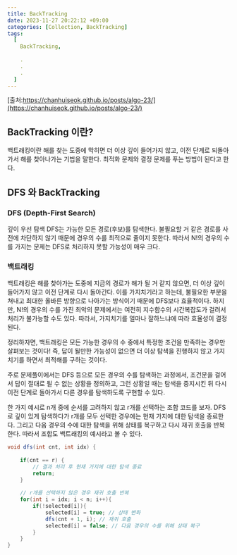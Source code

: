 ```yaml
---
title: BackTracking
date: 2023-11-27 20:22:12 +09:00
categories: [Collection, BackTracking]
tags:
  [
    BackTracking,
    
    .
    .
    .
  ]
---
```



 [출처:https://chanhuiseok.github.io/posts/algo-23/](https://chanhuiseok.github.io/posts/algo-23/)


## BackTracking 이란?
  백트래킹이란 해를 찾는 도중에 막히면 더 이상 깊이 들어가지 않고, 이전 단계로 되돌아가서 해를 찾아나가는 기법을 말한다. 최적화 문제와 결정 문제를 푸는 방법이 된다고 한다.
         
## DFS 와 BackTracking

### DFS (Depth-First Search)
깊이 우선 탐색 DFS는 가능한 모든 경로(후보)를 탐색한다. 불필요할 거 같은 경로를 사전에 차단하지 않기 때문에 경우의 수를 최적으로 줄이지 못한다. 따라서 N!의 경우의 수를 가지는 문제는 DFS로 처리하지 못할 가능성이 매우 크다.

### 백트래킹
백트래킹은 해를 찾아가는 도중에 지금의 경로가 해가 될 거 같지 않으면, 더 이상 깊이 들어가지 않고 이전 단계로 다시 돌아간다. 이를 가지치기라고 하는데, 불필요한 부분을 쳐내고 최대한 올바른 방향으로 나아가는 방식이기 때문에 DFS보다 효율적이다. 하지만, N!의 경우의 수를 가진 최악의 문제에서는 여전히 지수함수의 시간복잡도가 걸려서 처리가 불가능할 수도 있다. 따라서, 가지치기를 얼마나 잘하느냐에 따라 효율성이 결정된다.

정리하자면, 백트래킹은 모든 가능한 경우의 수 중에서 특정한 조건을 만족하는 경우만 살펴보는 것이다! 즉, 답이 될만한 가능성이 없으면 더 이상 탐색을 진행하지 않고 가지치기를 하면서 최적해를 구하는 것이다.

주로 문제풀이에서는 DFS 등으로 모든 경우의 수를 탐색하는 과정에서, 조건문을 걸어서 답이 절대로 될 수 없는 상황을 정의하고, 그런 상황일 때는 탐색을 중지시킨 뒤 다시 이전 단계로 돌아가서 다른 경우를 탐색하도록 구현할 수 있다.

한 가지 예시로 n개 중에 순서를 고려하지 않고 r개를 선택하는 조합 코드를 보자. DFS로 깊이 있게 탐색하다가 r개를 모두 선택한 경우에는 현재 가지에 대한 탐색을 종료한다. 그리고 다음 경우의 수에 대한 탐색을 위해 상태를 복구하고 다시 재귀 호출을 반복한다. 따라서 조합도 백트래킹의 예시라고 볼 수 있다.

```java
void dfs(int cnt, int idx) { 
	
	if(cnt == r) { 
    	// 결과 처리 후 현재 가지에 대한 탐색 종료 
        return; 
    }
    
    // r개를 선택하지 않은 경우 재귀 호출 반복 
	for(int i = idx; i < n; i++){ 
    	if(!selected[i]){
			selected[i] = true; // 상태 변화 
			dfs(cnt + 1, i); // 재귀 호출
			selected[i] = false; // 다음 경우의 수를 위해 상태 복구 
		}
    }
}
```